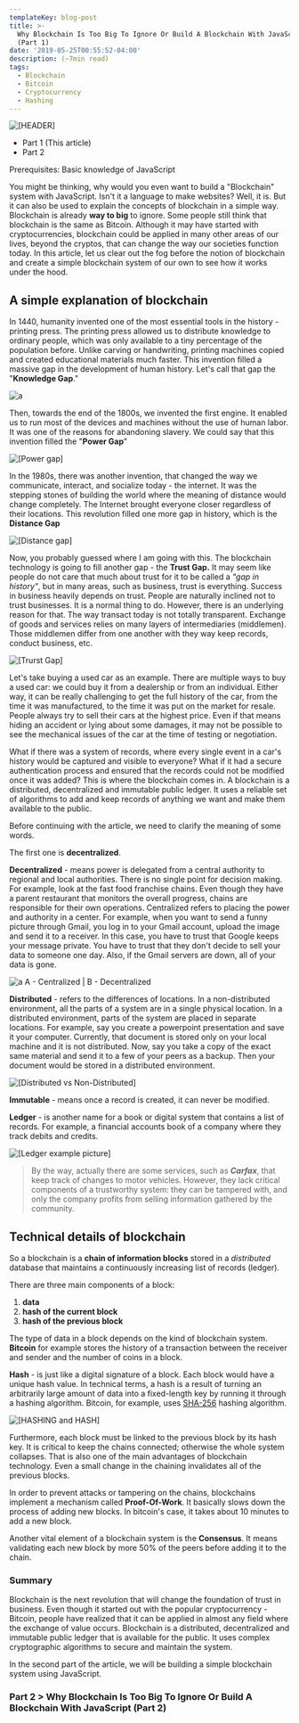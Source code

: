 ```yaml
---
templateKey: blog-post
title: >-
  Why Blockchain Is Too Big To Ignore Or Build A Blockchain With JavaScript
  (Part 1)
date: '2019-05-25T00:55:52-04:00'
description: (~7min read)
tags:
  - Blockchain
  - Bitcoin
  - Cryptocurrency
  - Hashing
---
```

![\[HEADER\]](https://drive.google.com/uc?export=view&id=1k6OYBj3ToAHUKzRSPvObnlInlHV90_ny)

- Part 1 (This article)
- Part 2

Prerequisites: Basic knowledge of JavaScript

You might be thinking, why would you even want to build a "Blockchain" system with JavaScript. Isn't it a language to make websites? Well, it is. But it can also be used to explain the concepts of blockchain in a simple way. Blockchain is already **way to big** to ignore. Some people still think that blockchain is the same as Bitcoin. Although it may have started with cryptocurrencies, blockchain could be applied in many other areas of our lives, beyond the cryptos, that can change the way our societies function today. In this article, let us clear out the fog before the notion of blockchain and create a simple blockchain system of our own to see how it works under the hood.

## A simple explanation of blockchain
In 1440, humanity invented one of the most essential tools in the history - printing press. The printing press allowed us to distribute knowledge to ordinary people, which was only available to a tiny percentage of the population before. Unlike carving or handwriting, printing machines copied and created educational materials much faster. This invention filled a massive gap in the development of human history. Let's call that gap the "**Knowledge Gap**." 

![a](https://drive.google.com/uc?export=view&id=1FSLqOp939dCq74TCB3SKOS4QjBs8K47e)

Then, towards the end of the 1800s, we invented the first engine. It enabled us to run most of the devices and machines without the use of human labor. It was one of the reasons for abandoning slavery. We could say that this invention filled the "**Power Gap**"

![\[Power gap\]](https://drive.google.com/uc?export=view&id=1Y45s2ZAyzIdJWKKUJNsfIezctgCQWnXE)

In the 1980s, there was another invention, that changed the way we communicate, interact, and socialize today - the internet. It was the stepping stones of building the world where the meaning of distance would change completely. The Internet brought everyone closer regardless of their locations. This revolution filled one more gap in history, which is the **Distance Gap**

![\[Distance gap\]](https://drive.google.com/uc?export=view&id=1CXdU5Q2Mgh9YtVRTehDHJArN5EVJEy87)

Now, you probably guessed where I am going with this. The blockchain technology is going to fill another gap - the **Trust Gap.** It may seem like people do not care that much about trust for it to be called a *"gap in history"*, but in many areas, such as business, trust is everything. Success in business heavily depends on trust. People are naturally inclined not to trust businesses. It is a normal thing to do. However, there is an underlying reason for that. The way transact today is not totally transparent. Exchange of goods and services relies on many layers of intermediaries (middlemen). Those middlemen differ from one another with they way keep records, conduct business, etc.

![\[Trurst Gap\]](https://drive.google.com/uc?export=view&id=1Sv-mPXyGo_8-3OZVFFHgwutS4Xd6m8rf)

Let's take buying a used car as an example. There are multiple ways to buy a used car: we could buy it from a dealership or from an individual. Either way, it can be really challenging to get the full history of the car, from the time it was manufactured, to the time it was put on the market for resale. People always try to sell their cars at the highest price. Even if that means hiding an accident or lying about some damages, it may not be possible to see the mechanical issues of the car at the time of testing or negotiation. 

What if there was a system of records, where every single event in a car's history would be captured and visible to everyone? What if it had a secure authentication process and ensured that the records could not be modified once it was added? This is where the blockchain comes in. A blockchain is a distributed, decentralized and immutable public ledger. It uses a reliable set of algorithms to add and keep records of anything we want and make them available to the public.

Before continuing with the article, we need to clarify the meaning of some words.

The first one is **decentralized**.

**Decentralized** - means power is delegated from a central authority to regional and local authorities. There is no single point for decision making. For example, look at the fast food franchise chains. Even though they have a parent restaurant that monitors the overall progress, chains are responsible for their own operations. Centralized refers to placing the power and authority in a center. For example, when you want to send a funny picture through Gmail, you log in to your Gmail account, upload the image and send it to a receiver. In this case, you have to trust that Google keeps your message private. You have to trust that they don't decide to sell your data to someone one day. Also, if the Gmail servers are down, all of your data is gone.

![a](https://drive.google.com/uc?export=view&id=17xD88aPF8loUaEAoG64-hnoewplylsj1)
A - Centralized | B - Decentralized

**Distributed** - refers to the differences of locations. In a non-distributed environment, all the parts of a system are in a single physical location. In a distributed environment, parts of the system are placed in separate locations. For example, say you create a powerpoint presentation and save it your computer. Currently, that document is stored only on your local machine and it is not distributed. Now, say you take a copy of the exact same material and send it to a few of your peers as a backup. Then your document would be stored in a distributed environment.

![\[Distributed vs Non-Distributed\]](https://drive.google.com/uc?export=view&id=1Ea-zw4tx0O8DhExonsWkwVxpiK8_aR7z)

**Immutable** - means once a record is created, it can never be modified.

**Ledger** - is another name for a book or digital system that contains a list of records. For example, a financial accounts book of a company where they track debits and credits.

![\[Ledger example picture\]](https://drive.google.com/uc?export=view&id=1vKkDr2fykco-4mA5F8fa4ZX89qcH-ToR)

>By the way, actually there are some services, such as **_Carfax_**, that keep track of changes to motor vehicles. However, they lack critical components of a trustworthy system: they can be tampered with, and only the company profits from selling information gathered by the community. 


##  Technical details of blockchain

So a blockchain is a **chain of information blocks** stored in a *distributed* database that maintains a continuously increasing list of records (ledger). 

There are three main components of a block: 
1.  **data**
2. **hash of the current block**
3. **hash of the previous block**

The type of data in a block depends on the kind of blockchain system. **Bitcoin** for example stores the history of a transaction between the receiver and sender and the number of coins in a block.

**Hash** - is just like a digital signature of a block. Each block would have a unique hash value. In technical terms, a hash is a result of turning an arbitrarily large amount of data into a fixed-length key by running it through a hashing algorithm. Bitcoin, for example, uses [SHA-256](https://en.wikipedia.org/wiki/SHA-2) hashing algorithm.

![\[HASHING and HASH\]](https://drive.google.com/uc?export=view&id=1Vf869WoUVHVni235bVDxYD-LRn5eyn2B)

Furthermore, each block must be linked to the previous block by its hash key. It is critical to keep the chains connected; otherwise the whole system collapses. That is also one of the main advantages of blockchain technology. Even a small change in the chaining invalidates all of the previous blocks.

In order to prevent attacks or tampering on the chains, blockchains implement a mechanism called **Proof-Of-Work**. It basically slows down the process of adding new blocks. In bitcoin's case, it takes about 10 minutes to add a new block. 

Another vital element of a blockchain system is the **Consensus**. It means validating each new block by more 50% of the peers before adding it to the chain. 


### Summary
Blockchain is the next revolution that will change the foundation of trust in business. Even though it started out with the popular cryptocurrency - Bitcoin, people have realized that it can be applied in almost any field where the exchange of value occurs. Blockchain is a distributed, decentralized and immutable public ledger that is available for the public. It uses complex cryptographic algorithms to secure and maintain the system. 

In the second part of the article, we will be building a simple blockchain system using JavaScript.

### Part 2 > Why Blockchain Is Too Big To Ignore Or Build A Blockchain With JavaScript (Part 2)
